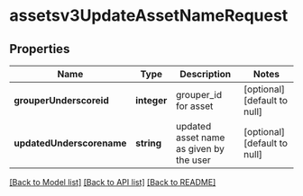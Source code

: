 # assetsv3UpdateAssetNameRequest

## Properties
Name | Type | Description | Notes
------------ | ------------- | ------------- | -------------
**grouperUnderscoreid** | **integer** | grouper_id for asset | [optional] [default to null]
**updatedUnderscorename** | **string** | updated asset name as given by the user | [optional] [default to null]

[[Back to Model list]](../README.md#documentation-for-models) [[Back to API list]](../README.md#documentation-for-api-endpoints) [[Back to README]](../README.md)


